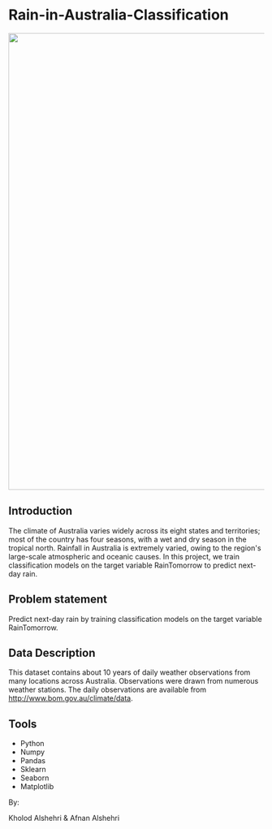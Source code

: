 # Rain-in-Australia-Classification


<img src ="https://nespclimate.com.au/wp-content/uploads/2018/06/feature_BoM-storm30.jpg" 
width="900">

## Introduction

The climate of Australia varies widely across its eight states and territories; most of the country has four seasons, with a wet and dry season in the tropical north.
Rainfall in Australia is extremely varied, owing to the region's large-scale atmospheric and oceanic causes. In this project, we train classification models on the target variable RainTomorrow to predict next-day rain.

## Problem statement
Predict next-day rain by training classification models on the target variable RainTomorrow.
## Data Description
This dataset contains about 10 years of daily weather observations from many locations across Australia.
Observations were drawn from numerous weather stations. The daily observations are available from http://www.bom.gov.au/climate/data.

## Tools
-	Python
-	Numpy
-	Pandas
-	Sklearn
-	Seaborn
-	Matplotlib

By:

 Kholod Alshehri &  Afnan Alshehri

